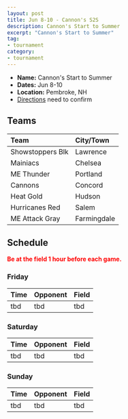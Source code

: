 ```yaml
---
layout: post
title: Jun 8-10 - Cannon's S2S
description: Cannon's Start to Summer
excerpt: "Cannon's Start to Summer"
tag:
- tournament
category:
- tournament
---
```

* **Name:** Cannon's Start to Summer
* **Dates:** Jun 8-10
* **Location:**  Pembroke, NH
* [Directions](https://seanmerrow.github.io/heatgold/fields/volunteers) need to confirm

## Teams

|Team                        |City/Town        |
|:---------------------------|:----------------|
|Showstoppers Blk	           |Lawrence         |	 
|Mainiacs	                   |Chelsea          |	 
|ME Thunder	                 |Portland         |	 
|Cannons	                   |Concord          |	 
|Heat Gold	                 |Hudson           |
|Hurricanes Red	             |Salem            | 
|ME Attack Gray	             |Farmingdale      |


## Schedule
**<span style="color:red">Be at the field 1 hour before each game.</span>**

### Friday

| Time | Opponent | Field |
|:---  |:---      |:---   |
| tbd  | tbd      | tbd   |


### Saturday

| Time | Opponent | Field |
|:---  |:---      |:---   |
| tbd  | tbd      | tbd   |


### Sunday

| Time | Opponent | Field |
|:---  |:---      |:---   |
| tbd  | tbd      | tbd   |


